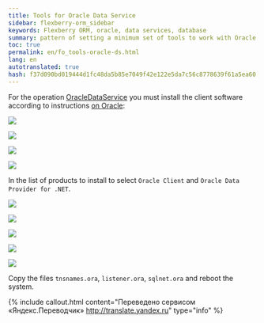 ```yaml
--- 
title: Tools for Oracle Data Service 
sidebar: flexberry-orm_sidebar 
keywords: Flexberry ORM, oracle, data services, database 
summary: pattern of setting a minimum set of tools to work with Oracle Data Service 
toc: true 
permalink: en/fo_tools-oracle-ds.html 
lang: en 
autotranslated: true 
hash: f37d090bd019444d1fc48da5b85e7049f42e122e5da7c56c8778639f61a5ea60 
--- 
```


For the operation [OracleDataService](fo_oracle-data-service.html) you must install the client software according to instructions [on Oracle](http://www.oracle.com/technetwork/database/winsoft-098398.html): 

![](/images/pages/products/flexberry-orm/data-service/ora-cli-1.png) 

![](/images/pages/products/flexberry-orm/data-service/ora-cli-2.png) 

![](/images/pages/products/flexberry-orm/data-service/ora-cli-3.png) 

![](/images/pages/products/flexberry-orm/data-service/ora-cli-4.png) 

In the list of products to install to select `Oracle Client` and `Oracle Data Provider for .NET`. 

![](/images/pages/products/flexberry-orm/data-service/ora-cli-5.png) 

![](/images/pages/products/flexberry-orm/data-service/ora-cli-6.png) 

![](/images/pages/products/flexberry-orm/data-service/ora-cli-7.png) 

![](/images/pages/products/flexberry-orm/data-service/ora-cli-8.png) 

![](/images/pages/products/flexberry-orm/data-service/ora-cli-9.png) 

Copy the files `tnsnames.ora`, `listener.ora`, `sqlnet.ora` and reboot the system. 



{% include callout.html content="Переведено сервисом «Яндекс.Переводчик» <http://translate.yandex.ru>" type="info" %}
